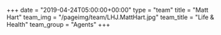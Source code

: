 +++
date = "2019-04-24T05:00:00+00:00"
type = "team"
title = "Matt Hart"
team_img = "/pageimg/team/LHJ.MattHart.jpg"
team_title = "Life & Health"
team_group = "Agents"
+++